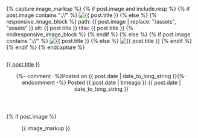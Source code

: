 {% capture image_markup %}
{% if post.image and include.resp %}
{% if post.image contains "://" %}
<img src="{{ post.image }}" alt="{{ post.title }}" />
{% else %}
{% responsive_image_block %}
  path: {{ post.image | replace: "/assets", "assets" }}
  alt: {{ post.title }}
  title: {{ post.title }}
{% endresponsive_image_block %}
{% endif %}
{% else %}
{% if post.image contains "://" %}
<img src="{{ post.image }}" alt="{{ post.title }}" />
{% else %}
<img src="{{ post.image }}" alt="{{ post.title }}" />
{% endif %}
{% endif %}
{% endcapture %}

<div class="post column is-half">
    <article class="panel is-primary">
        <p class="panel-heading">
            <a href="{{ post.url | relative_url }}">{{ post.title }}</a>
        </p>
        <header class="panel-block is-active" style="flex-direction: column;">
            <div class="subtitle is-6">
                {%- comment -%}Posted on {{ post.date | date_to_long_string }}{%- endcomment -%}
                Posted <span class="tooltip">{{ post.date | timeago }}
                    <span class="tooltiptext">{{ post.date | date_to_long_string }}</span>
                </span>
            </div><!-- .entry-meta -->
        </header><!-- .entry-header -->
        {% if post.image %}
            <div class="card-image panel-block is-active" style="padding:0;margin:0;">
                <figure class="image is-16by9" style="height: 100%;width: 100%;">
                    {{ image_markup }}
                </figure>
            </div>
        {% endif %}
        <div class="panel-block is-active entry-content">
            <span>{{ post.excerpt }}&nbsp;&mdash;&nbsp;<a href="{{ post.url | relative_url }}">Read&nbsp;more&nbsp;&raquo;</a></span>
        </div>
        {% if post.tags %}
            <div class="panel-block is-active content entry-footer">
                <small>Tagged: 
                    {% for tag in post.tags %}
                        <a href="#{{ tag | slugify }}"> {{ tag }} </a>
                    {% endfor %}
                </small>
            </div><!-- .entry-footer -->
        {% endif %}
    </article>
</div>